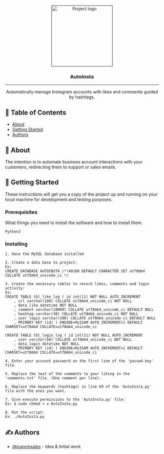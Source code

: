 <p align="center">
  <a href="" rel="noopener">
 <img width=200px height=200px src="https://i.imgur.com/gPnZgt8.png" alt="Project logo"></a>
</p>

<h3 align="center">AutoInsta</h3>

<div align="center">

<!-- [![Status](https://img.shields.io/badge/status-active-success.svg)]()
[![GitHub Issues](https://img.shields.io/github/issues/kylelobo/The-Documentation-Compendium.svg)](https://github.com/kylelobo/The-Documentation-Compendium/issues)
[![GitHub Pull Requests](https://img.shields.io/github/issues-pr/kylelobo/The-Documentation-Compendium.svg)](https://github.com/kylelobo/The-Documentation-Compendium/pulls)
[![License](https://img.shields.io/badge/license-MIT-blue.svg)](/LICENSE) -->

</div>

---

<p align="center"> Automatically manage Instagram accounts with likes and comments guided by hashtags.
    <br> 
</p>

## 📝 Table of Contents

- [About](#about)
- [Getting Started](#getting_started)
- [Authors](#authors)

## 🧐 About <a name = "about"></a>

The intention is to automate business account interactions with your customers, redirecting them to support or sales emails.

## 🏁 Getting Started <a name = "getting_started"></a>

These instructions will get you a copy of the project up and running on your local machine for development and testing purposes.

### Prerequisites

What things you need to install the software and how to install them.

```
Python3

```

### Installing

```
1. Have the MySQL database installed
```

```
2. Create a data base to project:
Ex:
CREATE DATABASE AUTOINSTA /*!40100 DEFAULT CHARACTER SET utf8mb4 COLLATE utf8mb4_unicode_ci */

```

```
3. Create the necessary tables to record likes, comments and login activity:
Ex: 
CREATE TABLE tbl_like_log ( id int(11) NOT NULL AUTO_INCREMENT
	, url varchar(100) COLLATE utf8mb4_unicode_ci NOT NULL
	, data_like datetime NOT NULL
	, comment varchar(10000) COLLATE utf8mb4_unicode_ci DEFAULT NULL
	, hashtag varchar(30) COLLATE utf8mb4_unicode_ci NOT NULL
	, user_login varchar(100) COLLATE utf8mb4_unicode_ci DEFAULT NULL
	, PRIMARY KEY (id) ) ENGINE=MyISAM AUTO_INCREMENT=1 DEFAULT CHARSET=utf8mb4 COLLATE=utf8mb4_unicode_ci
```

```
CREATE TABLE tbl_login_log ( id int(11) NOT NULL AUTO_INCREMENT
	, user varchar(50) COLLATE utf8mb4_unicode_ci NOT NULL
	, data_login datetime NOT NULL
	, PRIMARY KEY (id) ) ENGINE=MyISAM AUTO_INCREMENT=1 DEFAULT CHARSET=utf8mb4 COLLATE=utf8mb4_unicode_ci

```

```
4. Enter your account password on the first line of the 'passwd.key' file.
```
```
5. Replace the text of the comments to your liking in the 'comments.txt' file. (One comment per line).
```
```
6. Replace the keywords (hashtags) in line 69 of the 'AutoInsta.py' file with the ones you want.
```
```
7. Give execute permissions to the 'AutoInsta.py' file:
Ex: $ sudo chmod + x AutoInsta.py
```
```
8. Run the script:
Ex: ./AutoInsta.py
```

## ✍️ Authors <a name = "authors"></a>

- [@icaromsales](https://github.com/icaromsales) - Idea & Initial work
